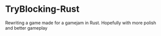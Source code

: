 # TryBlocking-Rust
Rewriting a game made for a gamejam in Rust.
Hopefully with more polish and better gameplay

